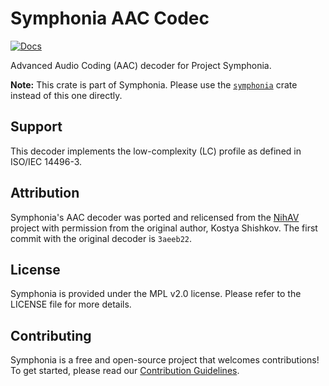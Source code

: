 # Symphonia AAC Codec

[![Docs](https://docs.rs/symphonia-codec-aac/badge.svg)](https://docs.rs/symphonia-codec-aac)

Advanced Audio Coding (AAC) decoder for Project Symphonia.

**Note:** This crate is part of Symphonia. Please use the [`symphonia`](https://crates.io/crates/symphonia) crate instead of this one directly.

## Support

This decoder implements the low-complexity (LC) profile as defined in ISO/IEC 14496-3.

## Attribution

Symphonia's AAC decoder was ported and relicensed from the [NihAV](https://nihav.org/) project with permission from the original author, Kostya Shishkov. The first commit with the original decoder is `3aeeb22`.

## License

Symphonia is provided under the MPL v2.0 license. Please refer to the LICENSE file for more details.

## Contributing

Symphonia is a free and open-source project that welcomes contributions! To get started, please read our [Contribution Guidelines](https://github.com/pdeljanov/Symphonia/tree/master/CONTRIBUTING.md).
